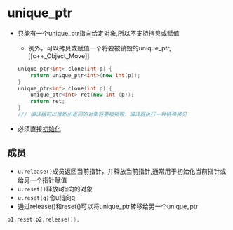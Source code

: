 # unique_ptr

- 只能有一个unique_ptr指向给定对象,所以不支持拷贝或赋值
  - 例外，可以拷贝或赋值一个将要被销毁的unique_ptr,  [[c++_Object_Move]]
  

  ```c++
  unique_ptr<int> clone(int p) {
      return unique_ptr<int>(new int(p));
  }
  unique_ptr<int> clone(int p) {
      unique_ptr<int> ret(new int (p));
      return ret;
  }
  /// 编译器可以推断出返回的对象将要被销毁，编译器执行一种特殊拷贝
  ```

- 必须直接[初始化](c++-initialize.md)

## 成员

- `u.release()`成员返回当前指针，并释放当前指针,通常用于初始化当前指针或给另一个指针赋值
- `u.reset()`释放u指向的对象
- `u.reset(q)`令u指向q
- 通过release()和reset()可以将unique_ptr转移给另一个unique_ptr

```c++
p1.reset(p2.release());
```
